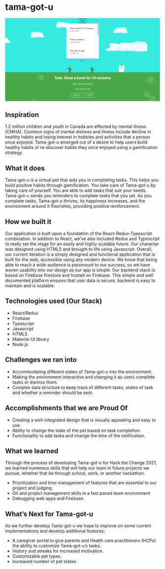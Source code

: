 # tama-got-u

![tama](docs/home.png)

## Inspiration

1.2 million children and youth in Canada are affected by mental illness (CMHA). Common signs of mental distress and illness include decline in healthy habits and losing interest in hobbies and activities that a person once enjoyed. Tama-got-u emerged out of a desire to help users build healthy habits or re-discover habits they once enjoyed using a gamification strategy.

## What it does

Tama-got-u is a virtual pet that aids you in completing tasks. This helps you build positive habits through gamification. You take care of Tama-got-u by taking care of yourself. You are able to add tasks that suit your needs. Tama-got-u sends you reminders to complete tasks that you set. As you complete tasks, Tama-got-u thrives, its happiness increases, and the environment around it flourishes, providing positive reinforcement.

## How we built it

Our application is built upon a foundation of the React-Redux-Typescript combination. In addition to React, we’ve also included Redux and Typescript to really set the stage for an easily and highly scalable future. Our character was designed using HTML5 and brought to life using Javascript.
Overall, our current iteration is a simply designed and functional application that is built for the web, accessible using any modern device. We know that being able to reach a wide audience is paramount to our success, so we have woven usability into our design as our app is simple. Our backend stack is based on Firebase firestore and hosted on Firebase. This simple and well documented platform ensures that user data is secure, backend is easy to maintain and is scalable.

## Technologies used (Our Stack)

- React/Redux
- Firebase
- Typescript
- Javascript
- HTML5
- Material-UI library
- Node.js

## Challenges we ran into

- Accommodating different states of Tama-got-u into the environment.
- Making the environment interactive and changing it as users complete tasks or dismiss them.
- Complex data structure to keep track of different tasks, states of task and whether a reminder should be sent.

## Accomplishments that we are Proud Of

- Creating a well-integrated design that is visually appealing and easy to use.
- Ability to change the state of the pet based on task completion.
- Functionality to add tasks and change the time of the notification.

## What we learned

Through the process of developing Tama-got-u for Hack the Change 2021, we learned numerous skills that will help our team in future projects we pursue, whether that be through school, work, or another hackathon.

- Prioritization and time management of features that are essential to our project and judging.
- Git and project management skills in a fast paced team environment
- Debugging web apps and Firebase.

## What’s Next for Tama-got-u

As we further develop Tama-got-u we hope to improve on some current implementations and develop additional features:

- A caregiver portal to give parents and Health care practitioners (HCPs) the ability to customize Tama-got-u’s tasks.
- History and streaks for increased motivation.
- Customizable pet types.
- Increased number of pet states.
